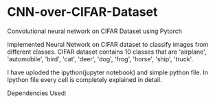 # CNN-over-CIFAR-Dataset
Convolutional neural network on CIFAR Dataset using Pytorch

Implemented Neural Network on CIFAR dataset to classify images from different classes.
CIFAR dataset contains 10 classes that are 'airplane', 'automobile', 'bird', 'cat', 'deer', 'dog', 'frog', 'horse', 'ship', 'truck'.

I have uploded the ipython(jupyter notebook) and simple python file.
In Ipython file every cell is completely explained in detail.

Dependencies Used:
